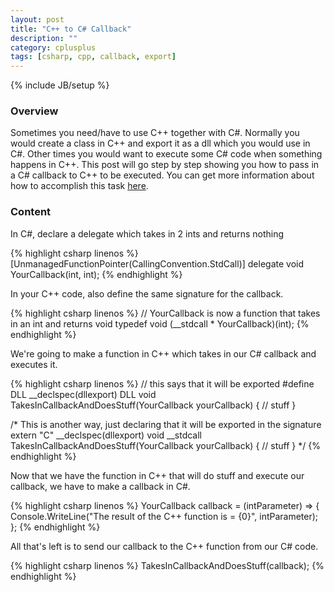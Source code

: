 ```yaml
---
layout: post
title: "C++ to C# Callback"
description: ""
category: cplusplus
tags: [csharp, cpp, callback, export]
---
```

{% include JB/setup %}

<!-- Overview -->
<h3>Overview</h3>

Sometimes you need/have to use C++ together with C#. Normally you would create a class in C++ and export it as a dll which you would use in C#.
Other times you would want to execute some C# code when something happens in C++. This post will go step by step showing you how to pass in a C# callback to C++ to be executed.
You can get more information about how to accomplish this task [here](http://www.codeproject.com/Tips/318140/How-to-make-a-callback-to-Csharp-from-C-Cplusplus).

<!-- Content -->
<h3>Content</h3>

In C#, declare a delegate which takes in 2 ints and returns nothing

<!-- Code _______________________________________-->
{% highlight csharp linenos %}
[UnmanagedFunctionPointer(CallingConvention.StdCall)]
delegate void YourCallback(int, int);
{% endhighlight %}
<!-- /Code ^^^^^^^^^^^^^^^^^^^^^^^^^^^^^^^^^^^^^^-->

In your C++ code, also define the same signature for the callback.

<!-- Code _______________________________________-->
{% highlight csharp linenos %}
// YourCallback is now a function that takes in an int and returns void
typedef void (__stdcall * YourCallback)(int);
{% endhighlight %}
<!-- /Code ^^^^^^^^^^^^^^^^^^^^^^^^^^^^^^^^^^^^^^-->

We're going to make a function in C++ which takes in our C# callback and executes it.

<!-- Code _______________________________________-->
{% highlight csharp linenos %}
// this says that it will be exported
#define DLL __declspec(dllexport)
DLL void TakesInCallbackAndDoesStuff(YourCallback yourCallback) {
  // stuff
}

/*
This is another way, just declaring that it will be exported in the signature
extern "C" __declspec(dllexport) void __stdcall TakesInCallbackAndDoesStuff(YourCallback yourCallback) {
  // stuff
}
*/
{% endhighlight %}
<!-- /Code ^^^^^^^^^^^^^^^^^^^^^^^^^^^^^^^^^^^^^^-->

Now that we have the function in C++ that will do stuff and execute our callback, we have to make a callback in C#.

<!-- Code _______________________________________-->
{% highlight csharp linenos %}
YourCallback callback =
    (intParameter) =>
    {
        Console.WriteLine("The result of the C++ function is = {0}", intParameter);
    };
{% endhighlight %}
<!-- /Code ^^^^^^^^^^^^^^^^^^^^^^^^^^^^^^^^^^^^^^-->

All that's left is to send our callback to the C++ function from our C# code.

<!-- Code _______________________________________-->
{% highlight csharp linenos %}
TakesInCallbackAndDoesStuff(callback);
{% endhighlight %}
<!-- /Code ^^^^^^^^^^^^^^^^^^^^^^^^^^^^^^^^^^^^^^-->
